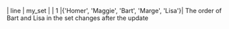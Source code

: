 | line | my_set                                     |
|  1   |{'Homer', 'Maggie', 'Bart', 'Marge', 'Lisa'}|
The order of Bart and Lisa in the set changes after the update

